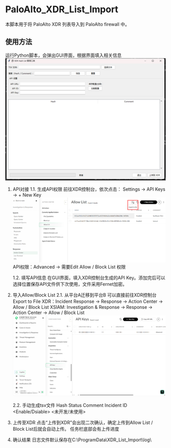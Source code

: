 # PaloAlto_XDR_List_Import

本脚本用于将 PaloAlto XDR 列表导入到 PaloAlto firewall 中。
## 使用方法
运行Python脚本，会弹出GUI界面，根据界面填入相关信息
![alt text](image\Dashboard.png)

1. API对接
    1.1. 生成API权限
    前往XDR控制台，依次点击：
    Settings -> API Keys -> + New Key
    ![alt text](image\Export-Hashlist.png)
    API权限：Advanced -> 需要Edit Allow / Block List 权限

    1.2. 填写API信息
    在GUI界面，填入XDR控制台生成的API Key。添加完后可以选择位置保存API文件供下次使用，文件采用Fernet加密。

2. 导入Allow/Block List 
    2.1. 从平台A迁移到平台B 可以直接前往XDR控制台Export to File
    XDR：Incident Response -> Response -> Action Center -> Allow / Block List
    XSIAM: Investigation & Response -> Response -> Action Center -> Allow / Block List
    ![alt text](image\GEN-API.png)

    2.2. 手动生成tsv文件
    Hash	Status	Comment	Incident ID
    <Hash>	<Enable/Dsiable>	<Comment>	<未开发/未使用>

3. 上传至XDR
    点击“上传到XDR”会出现二次确认，确定上传到Allow List / Block List后就会自动上传。
    任务栏底部会有上传进度

4. 确认结果
    日志文件默认保存在C:\ProgramData\XDR_List_Import\log\
